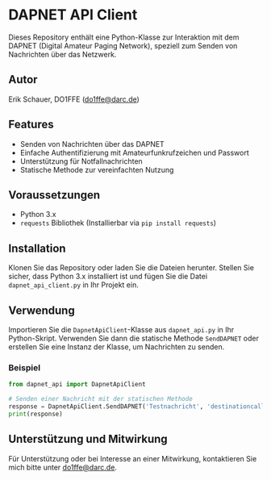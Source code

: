 # DAPNET API Client

Dieses Repository enthält eine Python-Klasse zur Interaktion mit dem DAPNET (Digital Amateur Paging Network), speziell zum Senden von Nachrichten über das Netzwerk.

## Autor
Erik Schauer, DO1FFE (do1ffe@darc.de)

## Features
- Senden von Nachrichten über das DAPNET
- Einfache Authentifizierung mit Amateurfunkrufzeichen und Passwort
- Unterstützung für Notfallnachrichten
- Statische Methode zur vereinfachten Nutzung

## Voraussetzungen
- Python 3.x
- `requests` Bibliothek (Installierbar via `pip install requests`)

## Installation
Klonen Sie das Repository oder laden Sie die Dateien herunter. Stellen Sie sicher, dass Python 3.x installiert ist und fügen Sie die Datei `dapnet_api_client.py` in Ihr Projekt ein.

## Verwendung
Importieren Sie die `DapnetApiClient`-Klasse aus `dapnet_api.py` in Ihr Python-Skript. Verwenden Sie dann die statische Methode `SendDAPNET` oder erstellen Sie eine Instanz der Klasse, um Nachrichten zu senden.

### Beispiel
```python
from dapnet_api import DapnetApiClient

# Senden einer Nachricht mit der statischen Methode
response = DapnetApiClient.SendDAPNET('Testnachricht', 'destinationcallsign', 'txgroup', 'yourcallsign', 'yourpassword')
print(response)
```

## Unterstützung und Mitwirkung
Für Unterstützung oder bei Interesse an einer Mitwirkung, kontaktieren Sie mich bitte unter do1ffe@darc.de.
